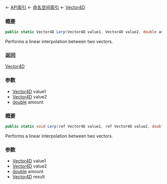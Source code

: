 ← [API索引](Api-Index) ← [命名空间索引](Namespace-Index) ← [Vector4D](VRageMath.Vector4D)

### 概要

```csharp
public static Vector4D Lerp(Vector4D value1, Vector4D value2, double amount)
```

Performs a linear interpolation between two vectors.

### 返回

[Vector4D](VRageMath.Vector4D)

### 参数

* [Vector4D](VRageMath.Vector4D) value1
* [Vector4D](VRageMath.Vector4D) value2
* [double](https://docs.microsoft.com/en-us/dotnet/api/System.Double?view=netframework-4.6) amount
### 概要

```csharp
public static void Lerp(ref Vector4D value1, ref Vector4D value2, double amount, out Vector4D result)
```

Performs a linear interpolation between two vectors.

### 参数

* [Vector4D](VRageMath.Vector4D) value1
* [Vector4D](VRageMath.Vector4D) value2
* [double](https://docs.microsoft.com/en-us/dotnet/api/System.Double?view=netframework-4.6) amount
* [Vector4D](VRageMath.Vector4D) result
